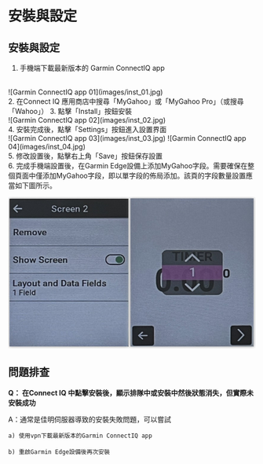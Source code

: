 # 安裝與設定

## 安裝與設定
1. 手機端下載最新版本的 Garmin ConnectIQ app
<br>
![Garmin ConnectIQ app 01](images/inst_01.jpg)
<br>
2. 在Connect IQ 應用商店中搜尋「MyGahoo」或「MyGahoo Pro」（或搜尋「Wahoo」）
3. 點擊「Install」按鈕安裝
<br>
![Garmin ConnectIQ app 02](images/inst_02.jpg)
<br>
4. 安裝完成後，點擊「Settings」按鈕進入設置界面
<br>
![Garmin ConnectIQ app 03](images/inst_03.jpg)
![Garmin ConnectIQ app 04](images/inst_04.jpg)
<br>
5. 修改設置後，點擊右上角「Save」按鈕保存設置
<br>
6. 完成手機端設置後，在Garmin Edge設備上添加MyGahoo字段。需要確保在整個頁面中僅添加MyGahoo字段，即以單字段的佈局添加。該頁的字段數量設置應當如下圖所示。

![Edge setting](images/one_field.jpg)


## 問題排查

**Q： 在Connect IQ 中點擊安裝後，顯示排隊中或安裝中然後狀態消失，但實際未安裝成功**

A：通常是佳明伺服器導致的安裝失敗問題，可以嘗試

    a) 使用vpn下載最新版本的Garmin ConnectIQ app

    b) 重啟Garmin Edge設備後再次安裝